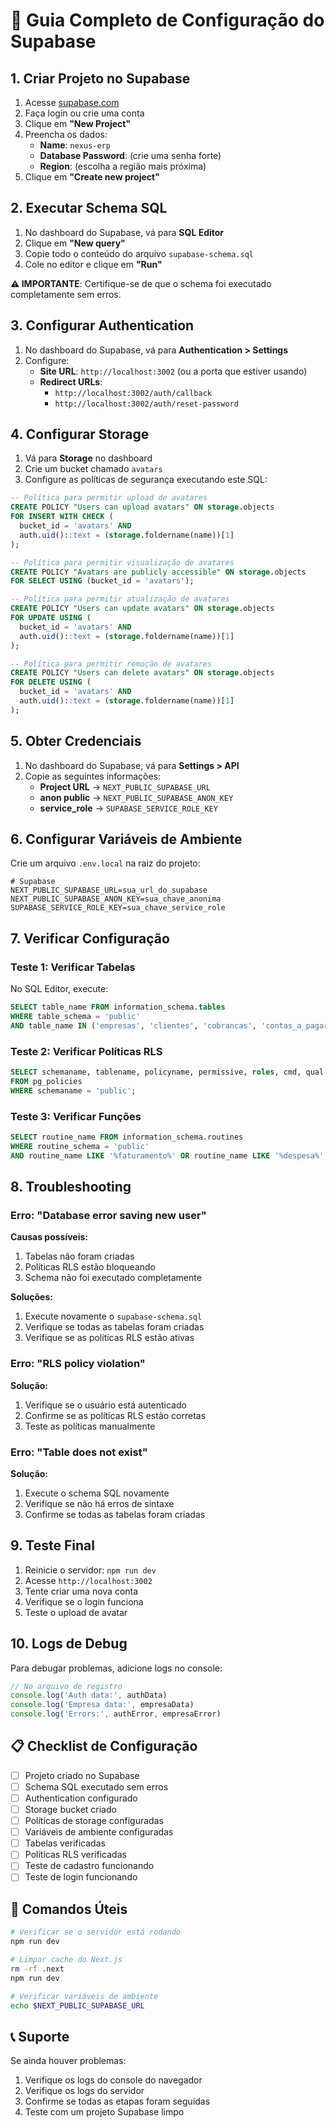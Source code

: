 # 🚀 Guia Completo de Configuração do Supabase

## 1. Criar Projeto no Supabase

1. Acesse [supabase.com](https://supabase.com)
2. Faça login ou crie uma conta
3. Clique em **"New Project"**
4. Preencha os dados:
   - **Name**: `nexus-erp`
   - **Database Password**: (crie uma senha forte)
   - **Region**: (escolha a região mais próxima)
5. Clique em **"Create new project"**

## 2. Executar Schema SQL

1. No dashboard do Supabase, vá para **SQL Editor**
2. Clique em **"New query"**
3. Copie todo o conteúdo do arquivo `supabase-schema.sql`
4. Cole no editor e clique em **"Run"**

**⚠️ IMPORTANTE**: Certifique-se de que o schema foi executado completamente sem erros.

## 3. Configurar Authentication

1. No dashboard do Supabase, vá para **Authentication > Settings**
2. Configure:
   - **Site URL**: `http://localhost:3002` (ou a porta que estiver usando)
   - **Redirect URLs**: 
     - `http://localhost:3002/auth/callback`
     - `http://localhost:3002/auth/reset-password`

## 4. Configurar Storage

1. Vá para **Storage** no dashboard
2. Crie um bucket chamado `avatars`
3. Configure as políticas de segurança executando este SQL:

```sql
-- Política para permitir upload de avatares
CREATE POLICY "Users can upload avatars" ON storage.objects
FOR INSERT WITH CHECK (
  bucket_id = 'avatars' AND 
  auth.uid()::text = (storage.foldername(name))[1]
);

-- Política para permitir visualização de avatares
CREATE POLICY "Avatars are publicly accessible" ON storage.objects
FOR SELECT USING (bucket_id = 'avatars');

-- Política para permitir atualização de avatares
CREATE POLICY "Users can update avatars" ON storage.objects
FOR UPDATE USING (
  bucket_id = 'avatars' AND 
  auth.uid()::text = (storage.foldername(name))[1]
);

-- Política para permitir remoção de avatares
CREATE POLICY "Users can delete avatars" ON storage.objects
FOR DELETE USING (
  bucket_id = 'avatars' AND 
  auth.uid()::text = (storage.foldername(name))[1]
);
```

## 5. Obter Credenciais

1. No dashboard do Supabase, vá para **Settings > API**
2. Copie as seguintes informações:
   - **Project URL** → `NEXT_PUBLIC_SUPABASE_URL`
   - **anon public** → `NEXT_PUBLIC_SUPABASE_ANON_KEY`
   - **service_role** → `SUPABASE_SERVICE_ROLE_KEY`

## 6. Configurar Variáveis de Ambiente

Crie um arquivo `.env.local` na raiz do projeto:

```env
# Supabase
NEXT_PUBLIC_SUPABASE_URL=sua_url_do_supabase
NEXT_PUBLIC_SUPABASE_ANON_KEY=sua_chave_anonima
SUPABASE_SERVICE_ROLE_KEY=sua_chave_service_role
```

## 7. Verificar Configuração

### Teste 1: Verificar Tabelas
No SQL Editor, execute:
```sql
SELECT table_name FROM information_schema.tables 
WHERE table_schema = 'public' 
AND table_name IN ('empresas', 'clientes', 'cobrancas', 'contas_a_pagar', 'integracoes');
```

### Teste 2: Verificar Políticas RLS
```sql
SELECT schemaname, tablename, policyname, permissive, roles, cmd, qual 
FROM pg_policies 
WHERE schemaname = 'public';
```

### Teste 3: Verificar Funções
```sql
SELECT routine_name FROM information_schema.routines 
WHERE routine_schema = 'public' 
AND routine_name LIKE '%faturamento%' OR routine_name LIKE '%despesa%';
```

## 8. Troubleshooting

### Erro: "Database error saving new user"

**Causas possíveis:**
1. Tabelas não foram criadas
2. Políticas RLS estão bloqueando
3. Schema não foi executado completamente

**Soluções:**
1. Execute novamente o `supabase-schema.sql`
2. Verifique se todas as tabelas foram criadas
3. Verifique se as políticas RLS estão ativas

### Erro: "RLS policy violation"

**Solução:**
1. Verifique se o usuário está autenticado
2. Confirme se as políticas RLS estão corretas
3. Teste as políticas manualmente

### Erro: "Table does not exist"

**Solução:**
1. Execute o schema SQL novamente
2. Verifique se não há erros de sintaxe
3. Confirme se todas as tabelas foram criadas

## 9. Teste Final

1. Reinicie o servidor: `npm run dev`
2. Acesse `http://localhost:3002`
3. Tente criar uma nova conta
4. Verifique se o login funciona
5. Teste o upload de avatar

## 10. Logs de Debug

Para debugar problemas, adicione logs no console:

```typescript
// No arquivo de registro
console.log('Auth data:', authData)
console.log('Empresa data:', empresaData)
console.log('Errors:', authError, empresaError)
```

## 📋 Checklist de Configuração

- [ ] Projeto criado no Supabase
- [ ] Schema SQL executado sem erros
- [ ] Authentication configurado
- [ ] Storage bucket criado
- [ ] Políticas de storage configuradas
- [ ] Variáveis de ambiente configuradas
- [ ] Tabelas verificadas
- [ ] Políticas RLS verificadas
- [ ] Teste de cadastro funcionando
- [ ] Teste de login funcionando

## 🔧 Comandos Úteis

```bash
# Verificar se o servidor está rodando
npm run dev

# Limpar cache do Next.js
rm -rf .next
npm run dev

# Verificar variáveis de ambiente
echo $NEXT_PUBLIC_SUPABASE_URL
```

## 📞 Suporte

Se ainda houver problemas:
1. Verifique os logs do console do navegador
2. Verifique os logs do servidor
3. Confirme se todas as etapas foram seguidas
4. Teste com um projeto Supabase limpo 